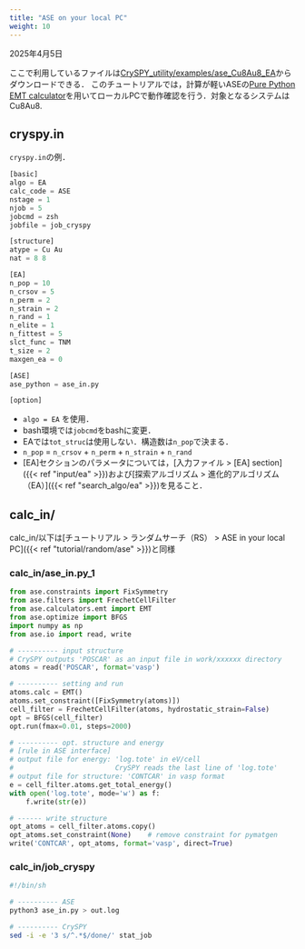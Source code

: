 ```yaml
---
title: "ASE on your local PC"
weight: 10
---
```


2025年4月5日


ここで利用しているファイルは[CrySPY_utility/examples/ase_Cu8Au8_EA](https://github.com/Tomoki-YAMASHITA/CrySPY_utility/tree/master/examples/ase_Cu8Au8_EA)からダウンロードできる．
このチュートリアルでは，計算が軽いASEの[Pure Python EMT calculator](https://wiki.fysik.dtu.dk/ase/ase/calculators/emt.html#ase.calculators.emt.EMT)<i class="fas fa-external-link-alt"></i>を用いてローカルPCで動作確認を行う．対象となるシステムはCu8Au8.


## cryspy.in

`cryspy.in`の例．
``` python
[basic]
algo = EA
calc_code = ASE
nstage = 1
njob = 5
jobcmd = zsh
jobfile = job_cryspy

[structure]
atype = Cu Au
nat = 8 8

[EA]
n_pop = 10
n_crsov = 5
n_perm = 2
n_strain = 2
n_rand = 1
n_elite = 1
n_fittest = 5
slct_func = TNM
t_size = 2
maxgen_ea = 0

[ASE]
ase_python = ase_in.py

[option]
```
- `algo = EA` を使用．
- bash環境では`jobcmd`をbashに変更．
- EAでは`tot_struc`は使用しない．構造数は`n_pop`で決まる．
- `n_pop` = `n_crsov` + `n_perm` + `n_strain` + `n_rand`
- [EA]セクションのパラメータについては，[入力ファイル > [EA] section]({{< ref "input/ea" >}})および[探索アルゴリズム > 進化的アルゴリズム（EA）]({{< ref "search_algo/ea" >}})を見ること．


## calc_in/
calc_in/以下は[チュートリアル > ランダムサーチ（RS） > ASE in your local PC]({{< ref "tutorial/random/ase" >}})と同様
### calc_in/ase_in.py_1
``` python
from ase.constraints import FixSymmetry
from ase.filters import FrechetCellFilter
from ase.calculators.emt import EMT
from ase.optimize import BFGS
import numpy as np
from ase.io import read, write

# ---------- input structure
# CrySPY outputs 'POSCAR' as an input file in work/xxxxxx directory
atoms = read('POSCAR', format='vasp')

# ---------- setting and run
atoms.calc = EMT()
atoms.set_constraint([FixSymmetry(atoms)])
cell_filter = FrechetCellFilter(atoms, hydrostatic_strain=False)
opt = BFGS(cell_filter)
opt.run(fmax=0.01, steps=2000)

# ---------- opt. structure and energy
# [rule in ASE interface]
# output file for energy: 'log.tote' in eV/cell
#                         CrySPY reads the last line of 'log.tote'
# output file for structure: 'CONTCAR' in vasp format
e = cell_filter.atoms.get_total_energy()
with open('log.tote', mode='w') as f:
    f.write(str(e))

# ------ write structure
opt_atoms = cell_filter.atoms.copy()
opt_atoms.set_constraint(None)    # remove constraint for pymatgen
write('CONTCAR', opt_atoms, format='vasp', direct=True)
```

### calc_in/job_cryspy
``` bash
#!/bin/sh

# ---------- ASE
python3 ase_in.py > out.log

# ---------- CrySPY
sed -i -e '3 s/^.*$/done/' stat_job
```